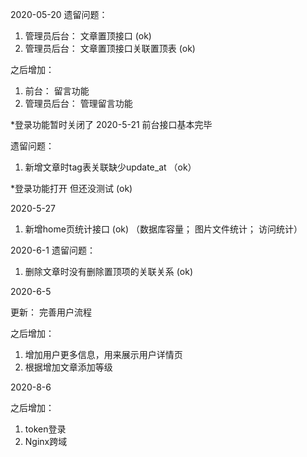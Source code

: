 2020-05-20
遗留问题：
1. 管理员后台： 文章置顶接口 (ok)
2. 管理员后台： 文章置顶接口关联置顶表 (ok)

之后增加：
1. 前台： 留言功能
2. 管理员后台： 管理留言功能

*登录功能暂时关闭了
2020-5-21
前台接口基本完毕

遗留问题：
1. 新增文章时tag表关联缺少update_at （ok）

*登录功能打开 但还没测试 (ok)


2020-5-27

1. 新增home页统计接口 (ok)
（数据库容量； 图片文件统计； 访问统计）


2020-6-1
遗留问题：
1. 删除文章时没有删除置顶项的关联关系 (ok)


2020-6-5

更新： 完善用户流程

之后增加：
1. 增加用户更多信息，用来展示用户详情页
2. 根据增加文章添加等级


2020-8-6

之后增加：
1. token登录
2. Nginx跨域
